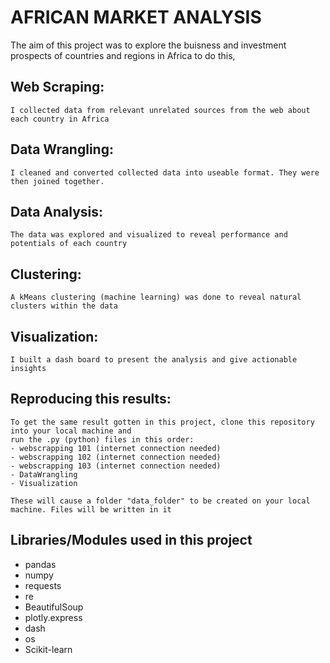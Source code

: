 # AFRICAN MARKET ANALYSIS

The aim of this project was to explore the buisness and investment prospects of countries and regions in Africa
to do this,

## Web Scraping:
	I collected data from relevant unrelated sources from the web about each country in Africa

## Data Wrangling:
	I cleaned and converted collected data into useable format. They were then joined together.

## Data Analysis:
	The data was explored and visualized to reveal performance and potentials of each country
	
## Clustering:
	A kMeans clustering (machine learning) was done to reveal natural clusters within the data

## Visualization:
	I built a dash board to present the analysis and give actionable insights


## Reproducing this results:
	To get the same result gotten in this project, clone this repository into your local machine and 
	run the .py (python) files in this order:
	- webscrapping 101 (internet connection needed)
	- webscrapping 102 (internet connection needed)
	- webscrapping 103 (internet connection needed)
	- DataWrangling
	- Visualization
	
	These will cause a folder "data_folder" to be created on your local machine. Files will be written in it



## 	Libraries/Modules used in this project
- pandas
- numpy
- requests
- re
- BeautifulSoup
- plotly.express
- dash
- os
- Scikit-learn